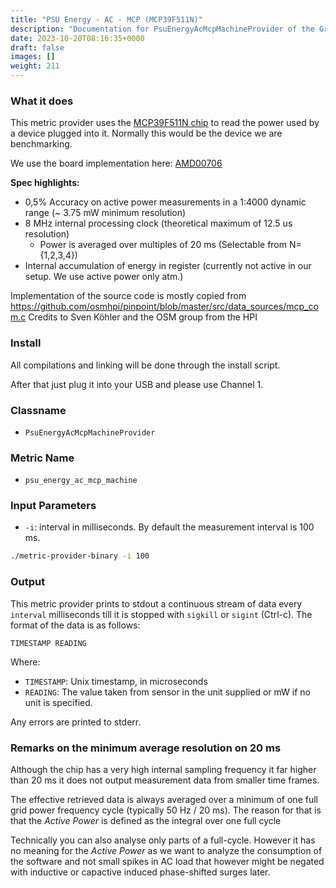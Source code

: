 ```yaml
---
title: "PSU Energy - AC - MCP (MCP39F511N)"
description: "Documentation for PsuEnergyAcMcpMachineProvider of the Green Metrics Tool"
date: 2023-10-20T08:16:35+0000
draft: false
images: []
weight: 211
---
```



### What it does

This metric provider uses the [MCP39F511N chip](https://www.microchip.com/en-us/product/mcp39f511n) to read the power used by a device plugged into it. Normally this would be the device we are benchmarking.

We use the board implementation here: [AMD00706](https://www.microchip.com/en-us/development-tool/ADM00706)

**Spec highlights:**
- 0,5% Accuracy on active power measurements in a 1:4000 dynamic range (~ 3.75 mW minimum resolution)
- 8 MHz internal processing clock (theoretical maximum of 12.5 us resolution)
    - Power is averaged over multiples of 20 ms (Selectable from N={1,2,3,4})
- Internal accumulation of energy in register (currently not active in our setup. We use active power only atm.)


Implementation of the source code is mostly copied from https://github.com/osmhpi/pinpoint/blob/master/src/data_sources/mcp_com.c
Credits to Sven Köhler and the OSM group from the HPI

### Install

All compilations and linking will be done through the install script.

After that just plug it into your USB and please use Channel 1.

### Classname

- `PsuEnergyAcMcpMachineProvider`

### Metric Name

- `psu_energy_ac_mcp_machine`


### Input Parameters

- `-i`: interval in milliseconds. By default the measurement interval is 100 ms.


```bash
./metric-provider-binary -i 100
```

### Output

This metric provider prints to stdout a continuous stream of data every `interval` milliseconds till it is stopped with
`sigkill` or `sigint` (Ctrl-c). The format of the data is as follows:

`TIMESTAMP READING`

Where:
- `TIMESTAMP`: Unix timestamp, in microseconds
- `READING`: The value taken from sensor in the unit supplied or mW if no unit is specified.

Any errors are printed to stderr.

### Remarks on the minimum average resolution on 20 ms

Although the chip has a very high internal sampling frequency it far higher than 20 ms it does not output measurement data from smaller time frames.

The effective retrieved data is always averaged over a minimum of one full grid power frequency cycle (typically 50 Hz / 20 ms). The reason for that is that the *Active Power* is defined as the integral over one full cycle

Technically you can also analyse only parts of a full-cycle. However it has no meaning for the *Active Power* as we want to analyze the consumption of the software and not small spikes in AC load that however might be negated with inductive or capactive induced phase-shifted surges later.
